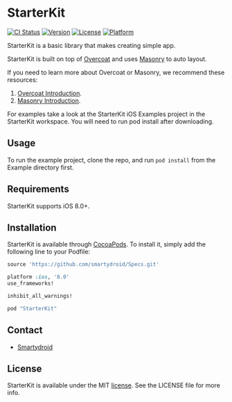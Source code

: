 # StarterKit

[![CI Status](http://img.shields.io/travis/杨玉刚/StarterKit.svg?style=flat)](https://travis-ci.org/杨玉刚/StarterKit)
[![Version](https://img.shields.io/cocoapods/v/StarterKit.svg?style=flat)](http://cocoapods.org/pods/StarterKit)
[![License](https://img.shields.io/cocoapods/l/StarterKit.svg?style=flat)](http://cocoapods.org/pods/StarterKit)
[![Platform](https://img.shields.io/cocoapods/p/StarterKit.svg?style=flat)](http://cocoapods.org/pods/StarterKit)

StarterKit is a basic library that makes creating simple app.

StarterKit is built on top of [Overcoat](https://github.com/Overcoat/Overcoat) and
uses [Masonry](https://github.com/SnapKit/Masonry) to auto layout.

If you need to learn more about Overcoat or Masonry, we recommend these resources:

1. [Overcoat Introduction](https://github.com/Overcoat/Overcoat/blob/master/README.md).
2. [Masonry Introduction](https://github.com/SnapKit/Masonry/blob/master/README.md).

For examples take a look at the StarterKit iOS Examples project in the StarterKit workspace. You will need to run pod install after downloading.

## Usage

To run the example project, clone the repo, and run `pod install` from the Example directory first.

## Requirements

StarterKit supports iOS 8.0+.

## Installation

StarterKit is available through [CocoaPods](http://cocoapods.org). To install
it, simply add the following line to your Podfile:

```ruby
source 'https://github.com/smartydroid/Specs.git'

platform :ios, '8.0'
use_frameworks!

inhibit_all_warnings!

pod "StarterKit"
```

## Contact

* [Smartydroid](https://github.com/smartydroid)

## License

StarterKit is available under the MIT [license](https://github.com/qijitech/ios-starter-kit/blob/master/LICENSE). See the LICENSE file for more info.


